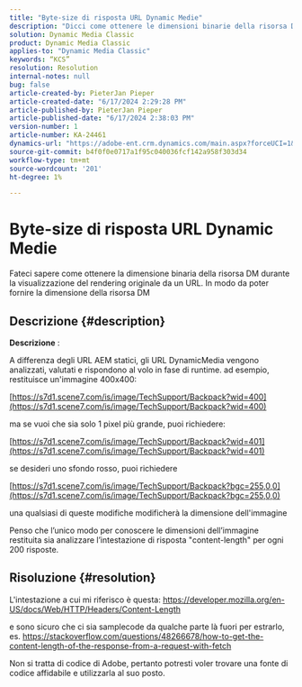 ```yaml
---
title: "Byte-size di risposta URL Dynamic Medie"
description: "Dicci come ottenere le dimensioni binarie della risorsa DM durante la visualizzazione del rendering originale da un URL. In modo da poter fornire le dimensioni delle risorse DM"
solution: Dynamic Media Classic
product: Dynamic Media Classic
applies-to: "Dynamic Media Classic"
keywords: “KCS”
resolution: Resolution
internal-notes: null
bug: false
article-created-by: PieterJan Pieper
article-created-date: "6/17/2024 2:29:28 PM"
article-published-by: PieterJan Pieper
article-published-date: "6/17/2024 2:38:03 PM"
version-number: 1
article-number: KA-24461
dynamics-url: "https://adobe-ent.crm.dynamics.com/main.aspx?forceUCI=1&pagetype=entityrecord&etn=knowledgearticle&id=0e2507ff-b52c-ef11-840b-000d3a37eaf2"
source-git-commit: b4f0f0e0717a1f95c040036fcf142a958f303d34
workflow-type: tm+mt
source-wordcount: '201'
ht-degree: 1%

---
```


# Byte-size di risposta URL Dynamic Medie


Fateci sapere come ottenere la dimensione binaria della risorsa DM durante la visualizzazione del rendering originale da un URL. In modo da poter fornire la dimensione della risorsa DM

## Descrizione {#description}


<b>Descrizione</b> :

A differenza degli URL AEM statici, gli URL DynamicMedia vengono analizzati, valutati e rispondono al volo in fase di runtime.
ad esempio, restituisce un&#39;immagine 400x400:

[https://s7d1.scene7.com/is/image/TechSupport/Backpack?wid=400](https://s7d1.scene7.com/is/image/TechSupport/Backpack?wid=400)

ma se vuoi che sia solo 1 pixel più grande, puoi richiedere:

[https://s7d1.scene7.com/is/image/TechSupport/Backpack?wid=401](https://s7d1.scene7.com/is/image/TechSupport/Backpack?wid=401)

se desideri uno sfondo rosso, puoi richiedere

[https://s7d1.scene7.com/is/image/TechSupport/Backpack?bgc=255,0,0](https://s7d1.scene7.com/is/image/TechSupport/Backpack?bgc=255,0,0)

una qualsiasi di queste modifiche modificherà la dimensione dell&#39;immagine

Penso che l’unico modo per conoscere le dimensioni dell’immagine restituita sia analizzare l’intestazione di risposta &quot;content-length&quot; per ogni 200 risposte.


## Risoluzione {#resolution}


L&#39;intestazione a cui mi riferisco è questa: https://developer.mozilla.org/en-US/docs/Web/HTTP/Headers/Content-Length

e sono sicuro che ci sia samplecode da qualche parte là fuori per estrarlo, es. https://stackoverflow.com/questions/48266678/how-to-get-the-content-length-of-the-response-from-a-request-with-fetch

Non si tratta di codice di Adobe, pertanto potresti voler trovare una fonte di codice affidabile e utilizzarla al suo posto.
